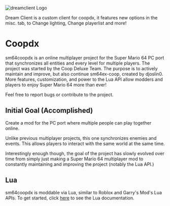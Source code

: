 ![dreamclient Logo](textures/segment2/custom_coopdx_logo.rgba32.png)

Dream Client is a custom client for coopdx, it features new options in the misc. tab, to Change lighting, Change playerlist and more!


# Coopdx
sm64coopdx is an online multiplayer project for the Super Mario 64 PC port that synchronizes all entities and every level for multiple players. The project was started by the Coop Deluxe Team. The purpose is to actively maintain and improve, but also continue sm64ex-coop, created by djoslin0. More features, customization, and power to the Lua API allow modders and players to enjoy Super Mario 64 more than ever!

Feel free to report bugs or contribute to the project. 

## Initial Goal (Accomplished)
Create a mod for the PC port where multiple people can play together online.

Unlike previous multiplayer projects, this one synchronizes enemies and events. This allows players to interact with the same world at the same time.

Interestingly enough though, the goal of the project has slowly evolved over time from simply just making a Super Mario 64 multiplayer mod to constantly maintaining and improving the project (notably the Lua API.)

## Lua
sm64coopdx is moddable via Lua, similar to Roblox and Garry's Mod's Lua APIs. To get started, click [here](docs/lua/lua.md) to see the Lua documentation.
